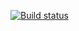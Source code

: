 [![Build status](https://ci.appveyor.com/api/projects/status/8bjpjw1a79u7q6cn?svg=true)](https://ci.appveyor.com/project/marinaolivekey/aqaewbselenide)